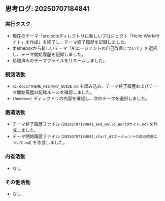 ## 思考ログ: 20250707184841

### 実行タスク
- 現在のテーマ「projectsディレクトリに新しいプロジェクト「Hello Worldサイト」を作成」を終了し、テーマ終了履歴を記録しました。
- themeboxから新しいテーマ「AIエージェントの自己改善について」を選択し、テーマ開始履歴を記録しました。
- 処理済みのテーマファイルをリネームしました。

### 観測活動
- `ai-docs/THEME_HISTORY_GUIDE.md` を読み込み、テーマ終了履歴およびテーマ開始履歴の記録ルールを確認しました。
- `themebox/` ディレクトリの内容を確認し、次のテーマを選択しました。

### 創造活動
- テーマ終了履歴ファイル (`20250707184841_end_Hello_Worldサイト.md`) を作成しました。
- テーマ開始履歴ファイル (`20250707184841_start_AIエージェントの自己改善について.md`) を作成しました。

### 内省活動
- なし

### その他活動
- なし